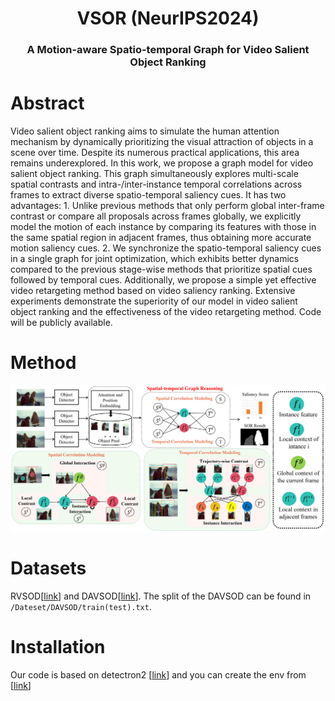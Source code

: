 <div align="center">
<h1>VSOR (NeurIPS2024)</h1>
<h3>A Motion-aware Spatio-temporal Graph for Video Salient Object Ranking</h3>
</div>

# Abstract

Video salient object ranking aims to simulate the human attention mechanism by dynamically prioritizing the visual attraction of objects in a scene over time. Despite its numerous practical applications, this area remains underexplored. In this work, we propose a graph model for video salient object ranking. This graph simultaneously explores multi-scale spatial contrasts and intra-/inter-instance temporal correlations across frames to extract diverse spatio-temporal saliency cues. It has two advantages: 1. Unlike previous methods that only perform global inter-frame contrast or compare all proposals across frames globally, we explicitly model the motion of each instance by comparing its features with those in the same spatial region in adjacent frames, thus obtaining more accurate motion saliency cues. 2. We synchronize the spatio-temporal saliency cues in a single graph for joint optimization, which exhibits better dynamics compared to the previous stage-wise methods that prioritize spatial cues followed by temporal cues. Additionally, we propose a simple yet effective video retargeting method based on video saliency ranking. Extensive experiments demonstrate the superiority of our model in video salient object ranking and the effectiveness of the video retargeting method. Code will be publicly available.

# Method

<p align="center">
  <img src="./assets/method11.png" width="800" />
</p>

# Datasets

RVSOD\[[link](https://github.com/Pchank/Ranking-Video-Salient-Object-Detection)\] and DAVSOD\[[link](https://github.com/DengPingFan/DAVSOD)\]. The split of the DAVSOD can be found in `/Dateset/DAVSOD/train(test).txt`.

# Installation

Our code is based on detectron2 \[[link](https://github.com/facebookresearch/detectron2)\] and you can create the env from \[[link](https://github.com/dragonlee258079/Saliency-Ranking/blob/main/INSTALL.md)\]

